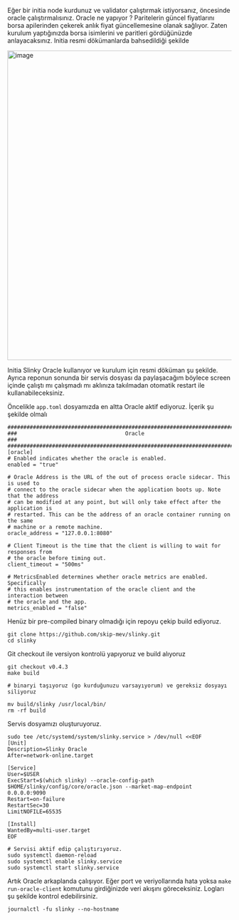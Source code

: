 Eğer bir initia node kurdunuz ve validator çalıştırmak istiyorsanız, öncesinde oracle çalıştırmalısınız.
Oracle ne yapıyor ? Paritelerin güncel fiyatlarını borsa apilerinden çekerek anlık fiyat güncellemesine olanak sağlıyor. Zaten kurulum yaptığınızda borsa isimlerini ve paritleri gördüğünüzde anlayacaksınız.
Initia resmi dökümanlarda bahsedildiği şekilde

<img width="695" alt="image" src="https://github.com/neuweltgeld/initia/assets/101174090/4b4c0d32-f7bb-4e4b-aa95-87e8e9a8d54b">

Initia Slinky Oracle kullanıyor ve kurulum için resmi döküman şu şekilde. Ayrıca reponun sonunda bir servis dosyası da paylaşacağım böylece screen içinde çalıştı mı çalışmadı mı aklınıza takılmadan otomatik restart ile kullanabileceksiniz.

Öncelikle ```app.toml``` dosyamızda en altta Oracle aktif ediyoruz. İçerik şu şekilde olmalı

```
###############################################################################
###                                  Oracle                                 ###
###############################################################################
[oracle]
# Enabled indicates whether the oracle is enabled.
enabled = "true"

# Oracle Address is the URL of the out of process oracle sidecar. This is used to
# connect to the oracle sidecar when the application boots up. Note that the address
# can be modified at any point, but will only take effect after the application is
# restarted. This can be the address of an oracle container running on the same
# machine or a remote machine.
oracle_address = "127.0.0.1:8080"

# Client Timeout is the time that the client is willing to wait for responses from 
# the oracle before timing out.
client_timeout = "500ms"

# MetricsEnabled determines whether oracle metrics are enabled. Specifically
# this enables instrumentation of the oracle client and the interaction between
# the oracle and the app.
metrics_enabled = "false"
```

Henüz bir pre-compiled binary olmadığı için repoyu çekip build ediyoruz.

```
git clone https://github.com/skip-mev/slinky.git
cd slinky
```

Git checkout ile versiyon kontrolü yapıyoruz ve build alıyoruz

```console
git checkout v0.4.3
make build

# binaryi taşıyoruz (go kurduğunuzu varsayıyorum) ve gereksiz dosyayı siliyoruz

mv build/slinky /usr/local/bin/
rm -rf build
```

Servis dosyamızı oluşturuyoruz.

```
sudo tee /etc/systemd/system/slinky.service > /dev/null <<EOF
[Unit]
Description=Slinky Oracle
After=network-online.target

[Service]
User=$USER
ExecStart=$(which slinky) --oracle-config-path $HOME/slinky/config/core/oracle.json --market-map-endpoint 0.0.0.0:9090
Restart=on-failure
RestartSec=30
LimitNOFILE=65535

[Install]
WantedBy=multi-user.target
EOF
```

```console
# Servisi aktif edip çalıştırıyoruz.
sudo systemctl daemon-reload
sudo systemctl enable slinky.service
sudo systemctl start slinky.service
```

Artık Oracle arkaplanda çalışıyor. Eğer port ve veriyollarında hata yoksa ```make run-oracle-client``` komutunu girdiğinizde veri akışını göreceksiniz.
Logları şu şekilde kontrol edebilirsiniz.
```
journalctl -fu slinky --no-hostname
```
